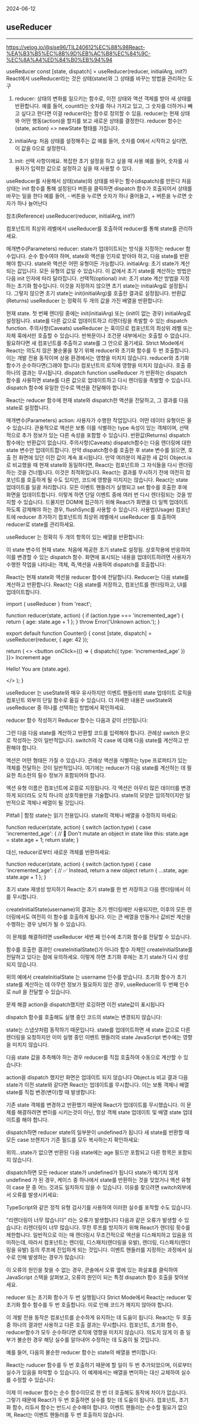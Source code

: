 2024-06-12
## useReducer
---
https://velog.io/@sise96/TIL240612%EC%88%98React-%EA%B3%B5%EC%8B%9D%EB%AC%B8%EC%84%9C-%EC%8A%A4%ED%84%B0%EB%94%94

 useReducer
const [state, dispatch] = useReducer(reducer, initialArg, init?)
React에서 useReducer라는 것은 상태(state)와 그 상태를 바꾸는 방법을 관리하는 도구

1. reducer: 상태의 변화를 일으키는 함수로, 이전 상태와 액션 객체를 받아 새 상태를 반환합니다.
예를 들어, count라는 숫자를 하나 가지고 있고, 그 숫자를 더하거나 빼고 싶다고 한다면
이걸 reducer라는 함수로 정의할 수 있음. reducer는 현재 상태와 어떤 행동(action)을 할지를 보고 새로운 상태를 결정한다.
reducer 함수는 (state, action) => newState 형태를 가집니다.

2. initialArg: 처음 상태를 설정해주는 값
예를 들어, 숫자를 0에서 시작하고 싶다면, 이 값을 0으로 설정한다.

3. init: 선택 사항이에요. 복잡한 초기 설정을 하고 싶을 때 사용
예를 들어, 숫자를 사용자가 입력한 값으로 설정하고 싶을 때 사용할 수 있다.



useReducer를 사용해서 상태(state)와 상태를 바꾸는 함수(dispatch)를 만든다
처음 상태는 init 함수를 통해 설정된다
버튼을 클릭하면 dispatch 함수가 호출되어서 상태를 바꾸는 일을 한다
예를 들어, - 버튼을 누르면 숫자가 하나 줄어들고, + 버튼을 누르면 숫자가 하나 늘어난다

참조(Reference)
useReducer(reducer, initialArg, init?)

컴포넌트의 최상위 레벨에서 useReducer를 호출하여 reducer를 통해 state를 관리하세요.


매개변수(Parameters)
reducer: state가 업데이트되는 방식을 지정하는 reducer 함수입니다. 순수 함수여야 하며, state와 액션을 인자로 받아야 하고, 다음 state를 반환해야 합니다. state와 액션은 어떤 유형이든 가능합니다.
initialArg: 초기 state가 계산되는 값입니다. 모든 유형의 값일 수 있습니다. 이 값에서 초기 state를 계산하는 방법은 다음 init 인자에 따라 달라집니다.
선택적(optional) init: 초기 state 계산 방법을 지정하는 초기화 함수입니다. 이것을 지정하지 않으면 초기 state는 initialArg로 설정됩니다. 그렇지 않으면 초기 state는 init(initialArg)를 호출한 결과로 설정됩니다.
반환값(Returns)
useReducer 는 정확히 두 개의 값을 가진 배열을 반환합니다:

현재 state. 첫 번째 렌더링 중에는 init(initialArg) 또는 (init이 없는 경우) initialArg로 설정됩니다.
state를 다른 값으로 업데이트하고 리렌더링을 촉발할 수 있는 dispatch function.
주의사항(Caveats)
useReducer 는 훅이므로 컴포넌트의 최상위 레벨 또는 자체 훅에서만 호출할 수 있습니다. 반복문이나 조건문 내부에서는 호출할 수 없습니다. 필요하다면 새 컴포넌트를 추출하고 state를 그 안으로 옮기세요.
Strict Mode에서 React는 의도치 않은 불순물을 찾기 위해 reducer와 초기화 함수를 두 번 호출합니다. 이는 개발 전용 동작이며 상용 환경에서는 영향을 미치지 않습니다. reducer와 초기화 함수가 순수하다면(그래야 합니다) 컴포넌트의 로직에 영향을 미치지 않습니다. 호출 중 하나의 결과는 무시됩니다.
dispatch function
useReducer 가 반환하는 dispatch 함수를 사용하면 state를 다른 값으로 업데이트하고 다시 렌더링을 촉발할 수 있습니다. dispatch 함수에 유일한 인수로 액션을 전달해야 합니다:


React는 reducer 함수에 현재 state와 dispatch한 액션을 전달하고, 그 결과를 다음 state로 설정합니다.

매개변수(Parameters)
action: 사용자가 수행한 작업입니다. 어떤 데이터 유형이든 올 수 있습니다. 관용적으로 액션은 보통 이를 식별하는 type 속성이 있는 객체이며, 선택적으로 추가 정보가 있는 다른 속성을 포함할 수 있습니다.
반환값(Returns)
dispatch 함수에는 반환값이 없습니다.
주의사항(Caveats)
dispatch함수는 다음 렌더링에 대한 state 변수만 업데이트합니다. 만약 dispatch함수를 호출한 후 state 변수를 읽으면, 호출 전 화면에 있던 이전 값이 계속 표시됩니다.
만약 여러분이 제공한 새 값이 Object.is로 비교했을 때 현재 state와 동일하다면, React는 컴포넌트와 그 자식들을 다시 렌더링하는 것을 건너뜁니다. 이것은 최적화입니다. React는 결과를 무시하기 전에 여전히 컴포넌트를 호출하게 될 수도 있지만, 코드에 영향을 미치지는 않습니다.
React는 state 업데이트를 일괄 처리합니다. 모든 이벤트 핸들러가 실행되고 set 함수를 호출한 후에 화면을 업데이트합니다. 이렇게 하면 단일 이벤트 중에 여러 번 다시 렌더링되는 것을 방지할 수 있습니다. 드물지만 DOM에 접근하기 위해 React가 화면을 더 일찍 업데이트하도록 강제해야 하는 경우, flushSync를 사용할 수 있습니다.
사용법(Usage)
컴포넌트에 reducer 추가하기
컴포넌트의 최상위 레벨에서 useReducer 를 호출하여 reducer로 state를 관리하세요.



useReducer 는 정확히 두 개의 항목이 있는 배열을 반환합니다:

이 state 변수의 현재 state. 처음에 제공한 초기 state로 설정됨.
상호작용에 반응하여 이를 변경할 수 있는 dispatch 함수.
화면에 표시되는 내용을 업데이트하려면 사용자가 수행한 작업을 나타내는 객체, 즉,액션을 사용하여 dispatch를 호출합니다:

React는 현재 state와 액션을 reducer 함수에 전달합니다. Reducer는 다음 state를 계산하고 반환합니다. React는 다음 state를 저장하고, 컴포넌트를 렌더링하고, UI를 업데이트합니다.

import { useReducer } from 'react';

function reducer(state, action) {
  if (action.type === 'incremented_age') {
    return {
      age: state.age + 1
    };
  }
  throw Error('Unknown action.');
}

export default function Counter() {
  const [state, dispatch] = useReducer(reducer, { age: 42 });

  return (
    <>
      <button onClick={() => {
        dispatch({ type: 'incremented_age' })
      }}>
        Increment age
      </button>
      <p>Hello! You are {state.age}.</p>
    </>
  );
}


useReducer 는 useState와 매우 유사하지만 이벤트 핸들러의 state 업데이트 로직을 컴포넌트 외부의 단일 함수로 옮길 수 있습니다. 더 자세한 내용은 useState와 useReducer 중 하나를 선택하는 방법에서 확인하세요.

reducer 함수 작성하기
Reducer 함수는 다음과 같이 선언됩니다:


그런 다음 다음 state를 계산하고 반환할 코드를 입력해야 합니다. 관례상 switch 문으로 작성하는 것이 일반적입니다. switch의 각 case 에 대해 다음 state를 계산하고 반환해야 합니다.


액션은 어떤 형태든 가질 수 있습니다. 관례상 액션을 식별하는 type 프로퍼티가 있는 객체를 전달하는 것이 일반적입니다. 여기에는 reducer가 다음 state를 계산하는 데 필요한 최소한의 필수 정보가 포함되어야 합니다.


액션 유형 이름은 컴포넌트에 로컬로 지정됩니다. 각 액션은 아무리 많은 데이터를 변경하게 되더라도 오직 하나의 상호작용만을 기술합니다. state의 모양은 임의적이지만 일반적으로 객체나 배열이 될 것입니다.

Pitfall | 함정
state는 읽기 전용입니다. state의 객체나 배열을 수정하지 마세요:

function reducer(state, action) {
switch (action.type) {
case 'incremented_age': {
// 🚩 Don't mutate an object in state like this:
state.age = state.age + 1;
return state;
}

대신, reducer로부터 새로운 객체를 반환하세요:

function reducer(state, action) {
switch (action.type) {
case 'incremented_age': {
// ✅ Instead, return a new object
return {
...state,
age: state.age + 1
};
}

초기 state 재생성 방지하기
React는 초기 state를 한 번 저장하고 다음 렌더링에서 이를 무시합니다.


createInitialState(username)의 결과는 초기 렌더링에만 사용되지만, 이후의 모든 렌더링에서도 여전히 이 함수를 호출하게 됩니다. 이는 큰 배열을 만들거나 값비싼 계산을 수행하는 경우 낭비가 될 수 있습니다.

이 문제를 해결하려면 useReducer 세번 째 인수에 초기화 함수를 전달할 수 있습니다.



함수를 호출한 결과인 createInitialState()가 아니라 함수 자체인 createInitialState를 전달하고 있다는 점에 유의하세요. 이렇게 하면 초기화 후에는 초기 state가 다시 생성되지 않습니다.

위의 예에서 createInitialState 는 username 인수를 받습니다. 초기화 함수가 초기 state를 계산하는 데 아무런 정보가 필요하지 않은 경우, useReducer의 두 번째 인수로 null 을 전달할 수 있습니다.

문제 해결
action을 dispatch했지만 로깅하면 이전 state값이 표시됩니다

dispatch 함수를 호출해도 실행 중인 코드의 state는 변경되지 않습니다:


state는 스냅샷처럼 동작하기 때문입니다. state를 업데이트하면 새 state 값으로 다른 렌더링을 요청하지만 이미 실행 중인 이벤트 핸들러의 state JavaScript 변수에는 영향을 미치지 않습니다.

다음 state 값을 추측해야 하는 경우 reducer를 직접 호출하여 수동으로 계산할 수 있습니다:


action을 dispatch 했지만 화면은 업데이트 되지 않습니다
Object.is 비교 결과 다음 state가 이전 state와 같다면 React는 업데이트를 무시합니다. 이는 보통 객체나 배열 state를 직접 변경(변이)할 때 발생합니다:



기존 state 객체를 변경하고 반환했기 때문에 React가 업데이트를 무시했습니다. 이 문제를 해결하려면 변이를 시키는것이 아닌, 항상 객체 state 업데이트 및 배열 state 업데이트를 해야 합니다.



dispatch하면 reducer state의 일부분이 undefined가 됩니다
새 state를 반환할 때 모든 case 브랜치가 기존 필드를 모두 복사하는지 확인하세요:



위의...state가 없으면 반환된 다음 state에는 age 필드만 포함되고 다른 항목은 포함되지 않습니다.

dispatch하면 모든 reducer state가 undefined가 됩니다
state가 예기치 않게 undefined 가 된 경우, 케이스 중 하나에서 state를 반환하는 것을 잊었거나 액션 유형이 case 문 중 어느 것과도 일치하지 않을 수 있습니다. 이유를 찾으려면 switch외부에서 오류를 발생시키세요:



TypeScript와 같은 정적 유형 검사기를 사용하여 이러한 실수를 포착할 수도 있습니다.

"리렌더링이 너무 많습니다” 라는 오류가 발생합니다
다음과 같은 오류가 발생할 수 있습니다: 리렌더링이 너무 많습니다. 무한 루프를 방지하기 위해 React가 렌더링 횟수를 제한합니다. 일반적으로 이는 매 렌더링시 무조건적으로 액션을 디스패치하고 있음을 의미하는데, 따라서 컴포넌트는 렌더링, 디스패치(렌더링을 유발), 렌더링, 디스패치(렌더링을 유발) 등의 루프에 진입하게 되는 것입니다. 이벤트 핸들러를 지정하는 과정에서 실수로 인해 발생하는 경우가 많습니다:



이 오류의 원인을 찾을 수 없는 경우, 콘솔에서 오류 옆에 있는 화살표를 클릭하여 JavaScript 스택을 살펴보고, 오류의 원인이 되는 특정 dispatch 함수 호출을 찾아보세요.

reducer 또는 초기화 함수가 두 번 실행됩니다
Strict Mode에서 React는 reducer 및 초기화 함수 함수를 두 번 호출합니다. 이로 인해 코드가 깨지지 않아야 합니다.

이 개발 전용 동작은 컴포넌트를 순수하게 유지하는 데 도움이 됩니다. React는 두 호출 중 하나의 결과만 사용하고 다른 호출 결과는 무시합니다. 컴포넌트, 초기화 함수, reducer함수가 모두 순수하다면 로직에 영향을 미치지 않습니다. 의도치 않게 이 중 일부가 불순한 경우 해당 실수를 알아내어 수정하는 데 도움이 될 것입니다.

예를 들어, 다음의 불순한 reducer 함수는 state의 배열을 변이합니다:



React는 ruducer 함수를 두 번 호출하기 때문에 할 일이 두 번 추가되었으며, 이로부터 실수가 있음을 파악할 수 있습니다. 이 예제에서는 배열을 변이하는 대신 교체하여 실수를 수정할 수 있습니다:



이제 이 reducer 함수는 순수 함수이므로 한 번 더 호출해도 동작에 차이가 없습니다. 그렇기 때문에 React가 두 번 호출하면 실수를 찾는 데 도움이 됩니다. 컴포넌트, 초기화 함수, 리듀서 함수는 반드시 순수해야 합니다. 이벤트 핸들러는 순수할 필요가 없으며, React는 이벤트 핸들러를 두 번 호출하지 않습니다.
